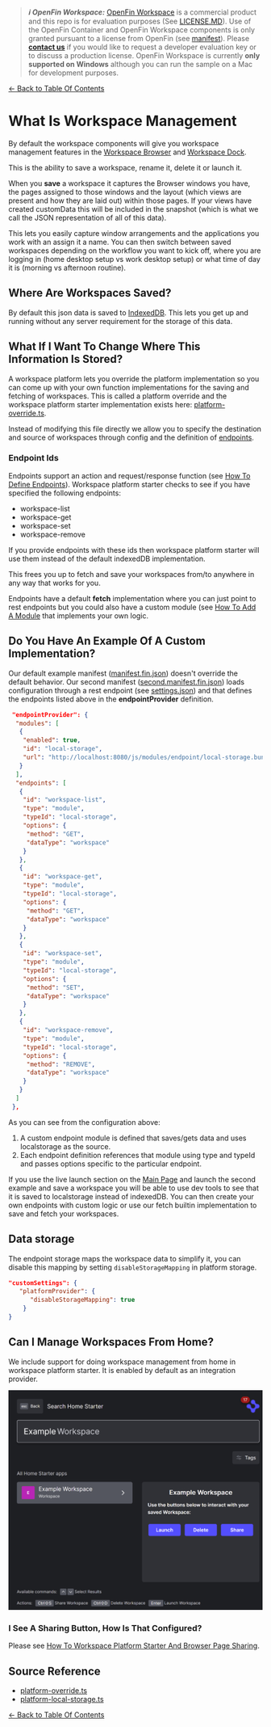 > **_:information_source: OpenFin Workspace:_** [OpenFin Workspace](https://www.openfin.co/workspace/) is a commercial product and this repo is for evaluation purposes (See [LICENSE.MD](../LICENSE.MD)). Use of the OpenFin Container and OpenFin Workspace components is only granted pursuant to a license from OpenFin (see [manifest](../public/manifest.fin.json)). Please [**contact us**](https://www.openfin.co/workspace/poc/) if you would like to request a developer evaluation key or to discuss a production license.
> OpenFin Workspace is currently **only supported on Windows** although you can run the sample on a Mac for development purposes.

[<- Back to Table Of Contents](../README.md)

# What Is Workspace Management

By default the workspace components will give you workspace management features in the [Workspace Browser](./how-to-customize-browser.md) and [Workspace Dock](./how-to-customize-dock.md).

This is the ability to save a workspace, rename it, delete it or launch it.

When you **save** a workspace it captures the Browser windows you have, the pages assigned to those windows and the layout (which views are present and how they are laid out) within those pages. If your views have created customData this will be included in the snapshot (which is what we call the JSON representation of all of this data).

This lets you easily capture window arrangements and the applications you work with an assign it a name. You can then switch between saved workspaces depending on the workflow you want to kick off, where you are logging in (home desktop setup vs work desktop setup) or what time of day it is (morning vs afternoon routine).

## Where Are Workspaces Saved?

By default this json data is saved to [IndexedDB](https://developer.mozilla.org/en-US/docs/Web/API/IndexedDB_API). This lets you get up and running without any server requirement for the storage of this data.

## What If I Want To Change Where This Information Is Stored?

A workspace platform lets you override the platform implementation so you can come up with your own function implementations for the saving and fetching of workspaces. This is called a platform override and the workspace platform starter implementation exists here: [platform-override.ts](../client/src/framework/platform/platform-override.ts).

Instead of modifying this file directly we allow you to specify the destination and source of workspaces through config and the definition of [endpoints](./how-to-define-endpoints.md).

### Endpoint Ids

Endpoints support an action and request/response function (see [How To Define Endpoints](./how-to-define-endpoints.md)). Workspace platform starter checks to see if you have specified the following endpoints:

- workspace-list
- workspace-get
- workspace-set
- workspace-remove

If you provide endpoints with these ids then workspace platform starter will use them instead of the default indexedDB implementation.

This frees you up to fetch and save your workspaces from/to anywhere in any way that works for you.

Endpoints have a default **fetch** implementation where you can just point to rest endpoints but you could also have a custom module (see [How To Add A Module](./how-to-add-a-module.md) that implements your own logic.

## Do You Have An Example Of A Custom Implementation?

Our default example manifest ([manifest.fin.json](../public/manifest.fin.json)) doesn't override the default behavior. Our second manifest ([second.manifest.fin.json](../public/second.manifest.fin.json)) loads configuration through a rest endpoint (see [settings.json](../public/settings.json)) and that defines the endpoints listed above in the **endpointProvider** definition.

```json
 "endpointProvider": {
  "modules": [
   {
    "enabled": true,
    "id": "local-storage",
    "url": "http://localhost:8080/js/modules/endpoint/local-storage.bundle.js"
   }
  ],
  "endpoints": [
   {
    "id": "workspace-list",
    "type": "module",
    "typeId": "local-storage",
    "options": {
     "method": "GET",
     "dataType": "workspace"
    }
   },
   {
    "id": "workspace-get",
    "type": "module",
    "typeId": "local-storage",
    "options": {
     "method": "GET",
     "dataType": "workspace"
    }
   },
   {
    "id": "workspace-set",
    "type": "module",
    "typeId": "local-storage",
    "options": {
     "method": "SET",
     "dataType": "workspace"
    }
   },
   {
    "id": "workspace-remove",
    "type": "module",
    "typeId": "local-storage",
    "options": {
     "method": "REMOVE",
     "dataType": "workspace"
    }
   }
  ]
 },
```

As you can see from the configuration above:

1. A custom endpoint module is defined that saves/gets data and uses localstorage as the source.
2. Each endpoint definition references that module using type and typeId and passes options specific to the particular endpoint.

If you use the live launch section on the [Main Page](../README.md) and launch the second example and save a workspace you will be able to use dev tools to see that it is saved to localstorage instead of indexedDB. You can then create your own endpoints with custom logic or use our fetch builtin implementation to save and fetch your workspaces.

## Data storage

The endpoint storage maps the workspace data to simplify it, you can disable this mapping by setting `disableStorageMapping` in platform storage.

```json
"customSettings": {
   "platformProvider": {
      "disableStorageMapping": true
    }
}
```

## Can I Manage Workspaces From Home?

We include support for doing workspace management from home in workspace platform starter. It is enabled by default as an integration provider.

![Home Workspace Management](./assets/home-workspace-management.png)

### I See A Sharing Button, How Is That Configured?

Please see [How To Workspace Platform Starter And Browser Page Sharing](./how-to-workspace-platform-starter-browser-page-sharing.md).

## Source Reference

- [platform-override.ts](../client/src/framework/platform/platform-override.ts)
- [platform-local-storage.ts](../client/src/modules/endpoint/local-storage/platform-local-storage.ts)

[<- Back to Table Of Contents](../README.md)
